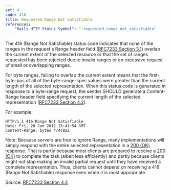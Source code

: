 ```yaml
---
set: 4
code: 416
title: Requested Range Not Satisfiable
references:
    "Rails HTTP Status Symbol": ":requested_range_not_satisfiable"
---
```


The 416 (Range Not Satisfiable) status code indicates that none of the ranges in
the request's Range header field ([RFC7233 Section 3.1][2]) overlap the current
extent of the selected resource or that the set of ranges requested has been
rejected due to invalid ranges or an excessive request of small or overlapping
ranges.

For byte ranges, failing to overlap the current extent means that the
first-byte-pos of all of the byte-range-spec values were greater than the
current length of the selected representation. When this status code is
generated in response to a byte-range request, the sender SHOULD generate a
Content-Range header field specifying the current length of the selected
representation ([RFC7233 Section 4.2][3]).

For example:

```
HTTP/1.1 416 Range Not Satisfiable
Date: Fri, 20 Jan 2012 15:41:54 GMT
Content-Range: bytes */47022
```

Note: Because servers are free to ignore Range, many implementations will simply
respond with the entire selected representation in a [200 (OK)](/200) response.
That is partly because most clients are prepared to receive a [200 (OK)](/200)
to complete the task (albeit less efficiently) and partly because clients might
not stop making an invalid partial request until they have received a complete
representation. Thus, clients cannot depend on receiving a
416 (Range Not Satisfiable) response even when it is most appropriate.

Source: [RFC7233 Section 4.4][1]

[1]: <http://tools.ietf.org/html/rfc7233#section-4.4>
[2]: <http://tools.ietf.org/html/rfc7233#section-3.1>
[3]: <http://tools.ietf.org/html/rfc7233#section-4.2>